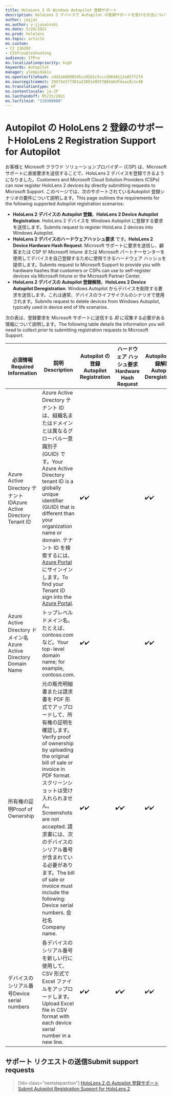 ```yaml
---
title: HoloLens 2 の Windows Autopilot 登録サポート
description: HoloLens 2 デバイスで Autopilot の登録サポートを受ける方法について説明します。
author: joyjaz
ms.author: v-jjaswinski
ms.date: 5/20/2021
ms.prod: hololens
ms.topic: article
ms.custom:
- CI 116283
- CSSTroubleshooting
audience: ITPro
ms.localizationpriority: high
keywords: Autopilot
manager: ylempidakis
ms.openlocfilehash: cdd2ab68905d5cc82b1c5ccc50640112e857f2f4
ms.sourcegitcommit: 29573e577381a23891e9557884a6dfdaac0c1c48
ms.translationtype: HT
ms.contentlocale: ja-JP
ms.lasthandoff: 05/25/2021
ms.locfileid: "110398908"
---
```

# <a name="hololens-2-registration-support-for-autopilot"></a><span data-ttu-id="5a3a8-104">Autopilot の HoloLens 2 登録のサポート</span><span class="sxs-lookup"><span data-stu-id="5a3a8-104">HoloLens 2 Registration Support for Autopilot</span></span>

<span data-ttu-id="5a3a8-105">お客様と Microsoft クラウド ソリューションプロバイダ－ (CSP) は、Microsoft サポートに直接要求を送信することで、HoloLens 2 デバイスを登録できるようになりました。</span><span class="sxs-lookup"><span data-stu-id="5a3a8-105">Customers and Microsoft Cloud Solution Providers (CSPs) can now register HoloLens 2 devices by directly submitting requests to Microsoft Support.</span></span> <span data-ttu-id="5a3a8-106">このページでは、次のサポートされているAutopilot 登録シナリオの要件について説明します。</span><span class="sxs-lookup"><span data-stu-id="5a3a8-106">This page outlines the requirements for the following supported Autopilot registration scenarios:</span></span>

- <span data-ttu-id="5a3a8-107">**HoloLens 2 デバイスの Autopilot 登録**。</span><span class="sxs-lookup"><span data-stu-id="5a3a8-107">**HoloLens 2 Device Autopilot Registration**.</span></span> <span data-ttu-id="5a3a8-108">HoloLens 2 デバイスを Windows Autopilot に登録する要求を送信します。</span><span class="sxs-lookup"><span data-stu-id="5a3a8-108">Submits request to register HoloLens 2 devices into Windows Autopilot.</span></span>
- <span data-ttu-id="5a3a8-109">**HoloLens 2 デバイスのハードウェアハッシュ要求** です。</span><span class="sxs-lookup"><span data-stu-id="5a3a8-109">**HoloLens 2 Device Hardware Hash Request**.</span></span> <span data-ttu-id="5a3a8-110">Microsoft サポートに要求を送信し、顧客または CSP が Microsoft Intune または Microsoft パートナーセンターを使用してデバイスを自己登録するために使用できるハードウェア ハッシュを提供します。</span><span class="sxs-lookup"><span data-stu-id="5a3a8-110">Submits request to Microsoft Support to provide you with hardware hashes that customers or CSPs can use to self-register devices via Microsoft Intune or the Microsoft Partner Center.</span></span>
- <span data-ttu-id="5a3a8-111">**HoloLens 2 デバイスの Autopilot 登録解除**。</span><span class="sxs-lookup"><span data-stu-id="5a3a8-111">**HoloLens 2 Device Autopilot Deregistration**.</span></span> <span data-ttu-id="5a3a8-112">Windows Autopilot からデバイスを削除する要求を送信します。これは通常、デバイスのライフサイクルのシナリオで使用されます。</span><span class="sxs-lookup"><span data-stu-id="5a3a8-112">Submits request to delete devices from Windows Autopilot, typically used in device end of life scenarios.</span></span>

<span data-ttu-id="5a3a8-113">次の表は、登録要求を Microsoft サポートに送信する *前* に収集する必要がある情報について説明します。</span><span class="sxs-lookup"><span data-stu-id="5a3a8-113">The following table details the information you will need to collect *prior* to submitting registration requests to Microsoft Support.</span></span>

| <span data-ttu-id="5a3a8-114">必須情報</span><span class="sxs-lookup"><span data-stu-id="5a3a8-114">Required Information</span></span> | <span data-ttu-id="5a3a8-115">説明</span><span class="sxs-lookup"><span data-stu-id="5a3a8-115">Description</span></span> | <span data-ttu-id="5a3a8-116">Autopilot の登録</span><span class="sxs-lookup"><span data-stu-id="5a3a8-116">Autopilot Registration</span></span>  | <span data-ttu-id="5a3a8-117">ハードウェア ハッシュ要求</span><span class="sxs-lookup"><span data-stu-id="5a3a8-117">Hardware Hash Request</span></span> | <span data-ttu-id="5a3a8-118">Autopilot の登録解除</span><span class="sxs-lookup"><span data-stu-id="5a3a8-118">Autopilot Deregistration</span></span> |
------------|-------------------------------|--------------------------------------------------|------------------------------|--------------------------------|
|  <span data-ttu-id="5a3a8-119">Azure Active Directory テナント ID</span><span class="sxs-lookup"><span data-stu-id="5a3a8-119">Azure Active Directory Tenant ID</span></span>    |    <span data-ttu-id="5a3a8-120">Azure Active Directory テナント ID は、組織名またはドメインとは異なるグローバル一意識別子 (GUID) です。</span><span class="sxs-lookup"><span data-stu-id="5a3a8-120">Your Azure Active Directory tenant ID is a globally unique identifier (GUID) that is different than your organization name or domain.</span></span>    <span data-ttu-id="5a3a8-121">テナント ID を検索するには、[Azure Portal](https://portal.azure.com/#blade/Microsoft_AAD_IAM/ActiveDirectoryMenuBlade/Properties) にサインインします。</span><span class="sxs-lookup"><span data-stu-id="5a3a8-121">To find your Tenant ID sign into the [Azure Portal](https://portal.azure.com/#blade/Microsoft_AAD_IAM/ActiveDirectoryMenuBlade/Properties).</span></span>    |     <span data-ttu-id="5a3a8-122">✔️</span><span class="sxs-lookup"><span data-stu-id="5a3a8-122">✔️</span></span>                         |                              |                         <span data-ttu-id="5a3a8-123">✔️</span><span class="sxs-lookup"><span data-stu-id="5a3a8-123">✔️</span></span>                        |
|  <span data-ttu-id="5a3a8-124">Azure Active Directory ドメイン名</span><span class="sxs-lookup"><span data-stu-id="5a3a8-124">Azure Active Directory Domain Name</span></span>    |   <span data-ttu-id="5a3a8-125">トップレベルドメイン名。たとえば、contoso.com など。</span><span class="sxs-lookup"><span data-stu-id="5a3a8-125">Your top-level domain name; for example, contoso.com.</span></span>    |     <span data-ttu-id="5a3a8-126">✔️</span><span class="sxs-lookup"><span data-stu-id="5a3a8-126">✔️</span></span>                         |                              |                         <span data-ttu-id="5a3a8-127">✔️</span><span class="sxs-lookup"><span data-stu-id="5a3a8-127">✔️</span></span>                        |
|  <span data-ttu-id="5a3a8-128">所有権の証明</span><span class="sxs-lookup"><span data-stu-id="5a3a8-128">Proof of Ownership</span></span>    |   <span data-ttu-id="5a3a8-129">元の販売明細書または請求書を PDF 形式でアップロードして、所有権の証明を確認します。</span><span class="sxs-lookup"><span data-stu-id="5a3a8-129">Verify proof of ownership by uploading the original bill of sale or invoice in PDF format.</span></span> <span data-ttu-id="5a3a8-130">スクリーンショットは受け入れられません。</span><span class="sxs-lookup"><span data-stu-id="5a3a8-130">Screenshots are not accepted.</span></span> <span data-ttu-id="5a3a8-131">請求書には、次のデバイスのシリアル番号が含まれている必要があります。</span><span class="sxs-lookup"><span data-stu-id="5a3a8-131">The bill of sale or invoice must include the following: Device serial numbers.</span></span> <span data-ttu-id="5a3a8-132">会社名</span><span class="sxs-lookup"><span data-stu-id="5a3a8-132">Company name.</span></span>     |     <span data-ttu-id="5a3a8-133">✔️</span><span class="sxs-lookup"><span data-stu-id="5a3a8-133">✔️</span></span>                         |              <span data-ttu-id="5a3a8-134">✔️</span><span class="sxs-lookup"><span data-stu-id="5a3a8-134">✔️</span></span>                |                         <span data-ttu-id="5a3a8-135">✔️</span><span class="sxs-lookup"><span data-stu-id="5a3a8-135">✔️</span></span>                        |
|  <span data-ttu-id="5a3a8-136">デバイスのシリアル番号</span><span class="sxs-lookup"><span data-stu-id="5a3a8-136">Device serial numbers</span></span>    |   <span data-ttu-id="5a3a8-137">各デバイスのシリアル番号を新しい行に使用して、CSV 形式で Excel ファイルをアップロードします。</span><span class="sxs-lookup"><span data-stu-id="5a3a8-137">Upload Excel file in CSV format with each device serial number in a new line.</span></span>     |     <span data-ttu-id="5a3a8-138">✔️</span><span class="sxs-lookup"><span data-stu-id="5a3a8-138">✔️</span></span>                         |              <span data-ttu-id="5a3a8-139">✔️</span><span class="sxs-lookup"><span data-stu-id="5a3a8-139">✔️</span></span>                |                         <span data-ttu-id="5a3a8-140">✔️</span><span class="sxs-lookup"><span data-stu-id="5a3a8-140">✔️</span></span>                        |

## <a name="submit-support-requests"></a><span data-ttu-id="5a3a8-141">サポート リクエストの送信</span><span class="sxs-lookup"><span data-stu-id="5a3a8-141">Submit support requests</span></span>

> [!div class="nextstepaction"]
> [<span data-ttu-id="5a3a8-142">HoloLens 2 の Autopilot 登録サポート</span><span class="sxs-lookup"><span data-stu-id="5a3a8-142">Submit Autopilot Registration Support for HoloLens 2</span></span>](https://prod.support.services.microsoft.com/supportrequestform/0d8bf192-cab7-6d39-143d-5a17840b9f5f)
